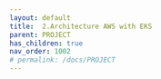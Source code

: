 ```yaml
---
layout: default
title:  2.Architecture AWS with EKS
parent: PROJECT
has_children: true
nav_order: 1002
# permalink: /docs/PROJECT
---
```


